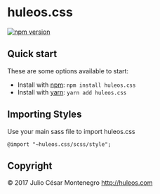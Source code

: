 # huleos.css 

[![npm version](https://img.shields.io/npm/v/npm.svg)](https://www.npmjs.com/package/huleos.css)

## Quick start

These are some options available to start:

- Install with [npm](https://www.npmjs.com/): `npm install huleos.css`
- Install with [yarn](https://yarnpkg.com/): `yarn add huleos.css`

## Importing Styles

Use your main sass file to import huleos.css
```
@import "~huleos.css/scss/style";
```

## Copyright

© 2017 Julio César Montenegro <http://huleos.com>
